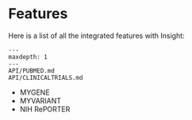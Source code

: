 # Features

Here is a list of all the integrated features with Insight:

```{toctree}
---
maxdepth: 1
---
API/PUBMED.md
API/CLINICALTRIALS.md
```
- MYGENE
- MYVARIANT
- NIH RePORTER